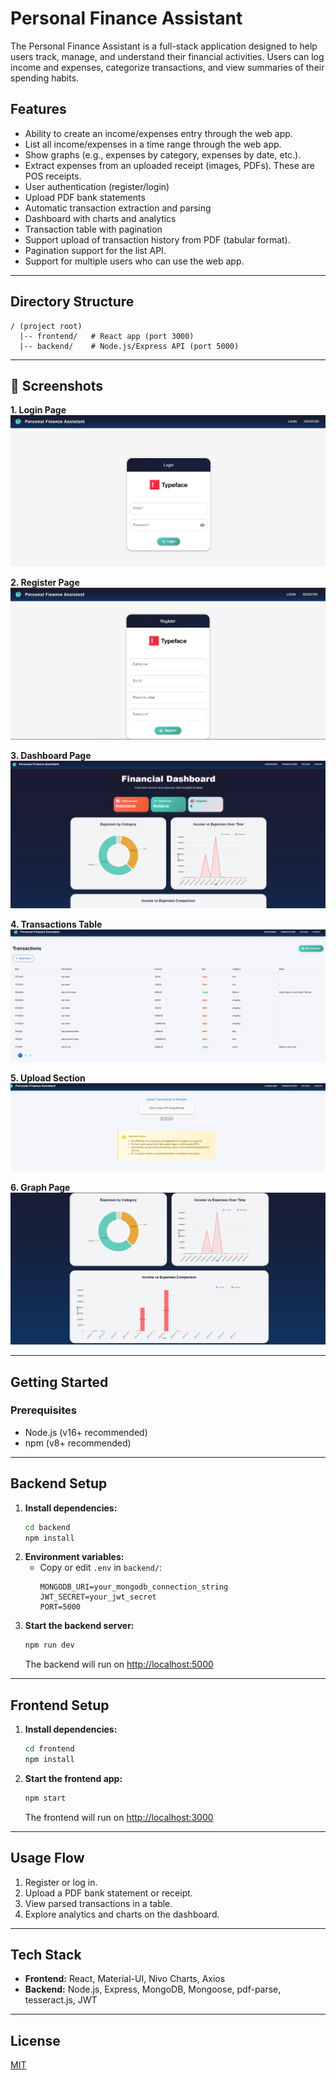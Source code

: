 # Personal Finance Assistant

The Personal Finance Assistant is a full-stack application designed to help users track, manage, and understand their financial activities. Users can log income and expenses, categorize transactions, and view summaries of their spending habits.

## Features
- Ability to create an income/expenses entry through the web app.
- List all income/expenses in a time range through the web app.
- Show graphs (e.g., expenses by category, expenses by date, etc.).
- Extract expenses from an uploaded receipt (images, PDFs). These are POS receipts.
- User authentication (register/login)
- Upload PDF bank statements
- Automatic transaction extraction and parsing
- Dashboard with charts and analytics
- Transaction table with pagination
- Support upload of transaction history from PDF (tabular format).
- Pagination support for the list API.
- Support for multiple users who can use the web app.

---

## Directory Structure
```
/ (project root)
  |-- frontend/   # React app (port 3000)
  |-- backend/    # Node.js/Express API (port 5000)
```

---

## 📸 Screenshots

**1. Login Page**  
![Login Page](frontend/public/Login.png)

**2. Register Page**  
![Register Page](frontend/public/Register.png)

**3. Dashboard Page**  
![Dashboard Page](frontend/public/Dashboard.png)

**4. Transactions Table**  
![Transactions Table](frontend/public/Transactionstable.png)

**5. Upload Section**  
![Upload Section](frontend/public/UploadSection.png)

**6. Graph Page**  
![Graph Page](frontend/public/Graph.png)


---

## Getting Started

### Prerequisites
- Node.js (v16+ recommended)
- npm (v8+ recommended)

---

## Backend Setup

1. **Install dependencies:**
   ```bash
   cd backend
   npm install
   ```
2. **Environment variables:**
   - Copy or edit `.env` in `backend/`:
     ```env
     MONGODB_URI=your_mongodb_connection_string
     JWT_SECRET=your_jwt_secret
     PORT=5000
     ```
3. **Start the backend server:**
   ```bash
   npm run dev
   ```
   The backend will run on [http://localhost:5000](http://localhost:5000)

---

## Frontend Setup

1. **Install dependencies:**
   ```bash
   cd frontend
   npm install
   ```
2. **Start the frontend app:**
   ```bash
   npm start
   ```
   The frontend will run on [http://localhost:3000](http://localhost:3000)

---

## Usage Flow
1. Register or log in.
2. Upload a PDF bank statement or receipt.
3. View parsed transactions in a table.
4. Explore analytics and charts on the dashboard.

---

## Tech Stack
- **Frontend:** React, Material-UI, Nivo Charts, Axios
- **Backend:** Node.js, Express, MongoDB, Mongoose, pdf-parse, tesseract.js, JWT

---

## License
[MIT](LICENSE) 
